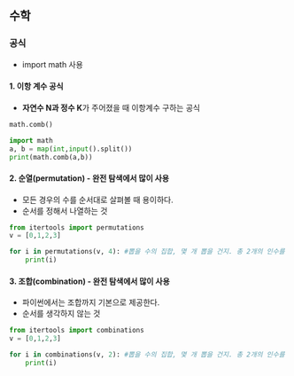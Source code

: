 ## 수학
### 공식
- import math 사용
#### 1. 이항 계수 공식
- **자연수 N과 정수 K**가 주어졌을 때 이항계수 구하는 공식
```python
math.comb()
```
```python
import math
a, b = map(int,input().split())
print(math.comb(a,b))
```

#### 2. 순열(permutation) - 완전 탐색에서 많이 사용
- 모든 경우의 수를 순서대로 살펴볼 때 용이하다.
- 순서를 정해서 나열하는 것


```python
from itertools import permutations
v = [0,1,2,3]

for i in permutations(v, 4): #뽑을 수의 집합, 몇 개 뽑을 건지. 총 2개의 인수를 전달한다.
    print(i)
```

#### 3. 조합(combination) - 완전 탐색에서 많이 사용

- 파이썬에서는 조합까지 기본으로 제공한다.
- 순서를 생각하지 않는 것

```python
from itertools import combinations
v = [0,1,2,3]

for i in combinations(v, 2): #뽑을 수의 집합, 몇 개 뽑을 건지. 총 2개의 인수를 전달한다.
    print(i)
```
